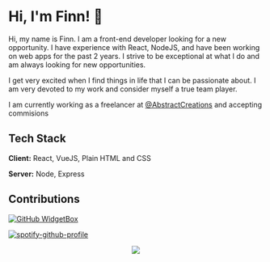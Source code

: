 
# Hi, I'm Finn! 👋

Hi, my name is Finn. I am a front-end developer looking for a new opportunity. I have experience with React, NodeJS, and have been working on web apps for the past 2 years. I strive to be exceptional at what I do and am always looking for new opportunities.

I get very excited when I find things in life that I can be passionate about. I am very devoted to my work and consider myself a true team player.

I am currently working as a freelancer at [@AbstractCreations](https://github.com/AbstractCreations) and accepting commisions
## Tech Stack

**Client:** React, VueJS, Plain HTML and CSS

**Server:** Node, Express


## Contributions

[![GitHub WidgetBox](https://github-widgetbox.vercel.app/api/profile?username=ZetaxFTW&data=followers,repositories,stars,commits)](https://github.com/ZetaxFTW/github-widgetbox)

[![spotify-github-profile](https://spotify-github-profile.vercel.app/api/view?uid=gs8k0e87h10ohyc8rpjgfa9te&cover_image=true&theme=default)](https://github.com/kittinan/spotify-github-profile)

<div align="center">
<img src="https://komarev.com/ghpvc/?username=zetaxftw&&style=flat-square" align="center" />
</div>  
